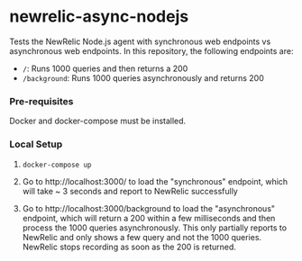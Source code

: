 # newrelic-async-nodejs

Tests the NewRelic Node.js agent with synchronous web endpoints vs asynchronous web endpoints.
In this repository, the following endpoints are:
* `/`: Runs 1000 queries and then returns a 200
* `/background`: Runs 1000 queries asynchronously and returns 200

### Pre-requisites

Docker and docker-compose must be installed.

### Local Setup

1. `docker-compose up`

2. Go to http://localhost:3000/ to load the "synchronous" endpoint, which will take ~ 3 seconds and report to NewRelic successfully

3. Go to http://localhost:3000/background to load the "asynchronous" endpoint, which will return a 200 within a few milliseconds and then process the 1000 queries asynchronously. This only partially reports to NewRelic and only shows a few query and not the 1000 queries. NewRelic stops recording as soon as the 200 is returned.
